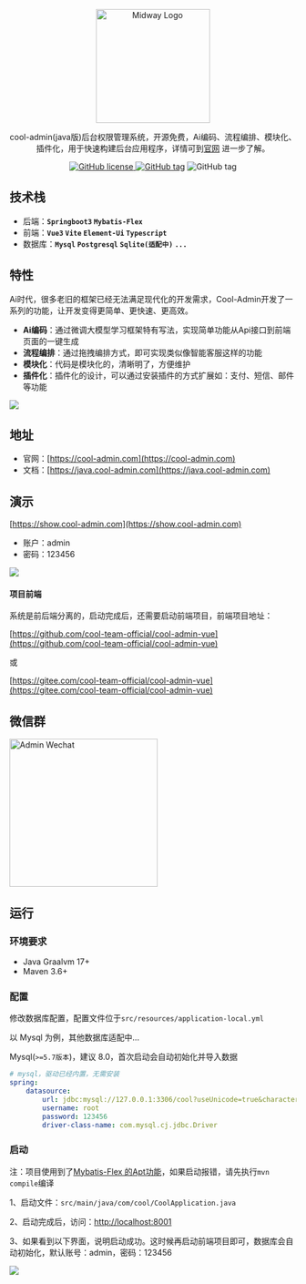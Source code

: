 
<p align="center">
  <a href="https://midwayjs.org/" target="blank"><img src="https://cool-show.oss-cn-shanghai.aliyuncs.com/admin/logo.png" width="200" alt="Midway Logo" /></a>
</p>
<p align="center">cool-admin(java版)后台权限管理系统，开源免费，Ai编码、流程编排、模块化、插件化，用于快速构建后台应用程序，详情可到<a href="https://cool-admin.com" target="_blank">官网</a> 进一步了解。
<p align="center">
    <a href="https://github.com/cool-team-official/cool-admin-midway/blob/master/LICENSE" target="_blank"><img src="https://img.shields.io/badge/license-MIT-green?style=flat-square" alt="GitHub license" />
    <a href=""><img src="https://img.shields.io/github/package-json/v/cool-team-official/cool-admin-midway?style=flat-square" alt="GitHub tag"></a>
    <img src="https://img.shields.io/github/last-commit/cool-team-official/cool-admin-midway?style=flat-square" alt="GitHub tag"></a>
</p>

## 技术栈

- 后端：**`Springboot3` `Mybatis-Flex`**
- 前端：**`Vue3` `Vite` `Element-Ui` `Typescript`**
- 数据库：**`Mysql` `Postgresql` `Sqlite(适配中)` `...`**

## 特性

Ai时代，很多老旧的框架已经无法满足现代化的开发需求，Cool-Admin开发了一系列的功能，让开发变得更简单、更快速、更高效。

- **Ai编码**：通过微调大模型学习框架特有写法，实现简单功能从Api接口到前端页面的一键生成
- **流程编排**：通过拖拽编排方式，即可实现类似像智能客服这样的功能
- **模块化**：代码是模块化的，清晰明了，方便维护
- **插件化**：插件化的设计，可以通过安装插件的方式扩展如：支付、短信、邮件等功能

![](https://cool-show.oss-cn-shanghai.aliyuncs.com/admin/flow.png)

## 地址

- 官网：[https://cool-admin.com](https://cool-admin.com)
- 文档：[https://java.cool-admin.com](https://java.cool-admin.com)

## 演示

[https://show.cool-admin.com](https://show.cool-admin.com)

- 账户：admin
- 密码：123456

![](https://cool-show.oss-cn-shanghai.aliyuncs.com/admin/home-mini.png)

#### 项目前端

系统是前后端分离的，启动完成后，还需要启动前端项目，前端项目地址：

[https://github.com/cool-team-official/cool-admin-vue](https://github.com/cool-team-official/cool-admin-vue)

或

[https://gitee.com/cool-team-official/cool-admin-vue](https://gitee.com/cool-team-official/cool-admin-vue)

## 微信群

<img width="260" src="https://cool-show.oss-cn-shanghai.aliyuncs.com/admin/wechat.jpeg?v=1" alt="Admin Wechat"></a>

## 运行

### 环境要求

- Java Graalvm 17+
- Maven 3.6+

### 配置

修改数据库配置，配置文件位于`src/resources/application-local.yml`

以 Mysql 为例，其他数据库适配中...

Mysql(`>=5.7版本`)，建议 8.0，首次启动会自动初始化并导入数据

```yaml
# mysql，驱动已经内置，无需安装
spring:
    datasource:
        url: jdbc:mysql://127.0.0.1:3306/cool?useUnicode=true&characterEncoding=UTF-8&serverTimezone=GMT%2b8
        username: root
        password: 123456
        driver-class-name: com.mysql.cj.jdbc.Driver
```

### 启动

注：项目使用到了[Mybatis-Flex 的Apt功能](https://mybatis-flex.com/zh/others/apt.html)，如果启动报错，请先执行`mvn compile`编译

1、启动文件：`src/main/java/com/cool/CoolApplication.java`

2、启动完成后，访问：[http://localhost:8001](http://localhost:8001)

3、如果看到以下界面，说明启动成功。这时候再启动前端项目即可，数据库会自动初始化，默认账号：admin，密码：123456

![](https://cool-show.oss-cn-shanghai.aliyuncs.com/admin/run.png)